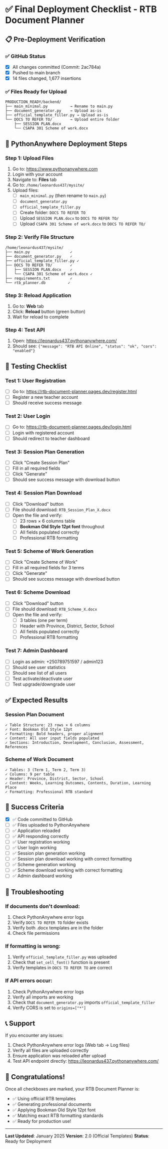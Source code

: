 # ✅ Final Deployment Checklist - RTB Document Planner

## 📋 Pre-Deployment Verification

### ✅ GitHub Status
- [x] All changes committed (Commit: 2ac784a)
- [x] Pushed to main branch
- [x] 14 files changed, 1,677 insertions

### ✅ Files Ready for Upload
```
PRODUCTION_READY/backend/
├── main_minimal.py          → Rename to main.py
├── document_generator.py    → Upload as-is
├── official_template_filler.py → Upload as-is
└── DOCS TO REFER TO/        → Upload entire folder
    ├── SESSION PLAN.docx
    └── CSAPA 301 Scheme of work.docx
```

## 🚀 PythonAnywhere Deployment Steps

### Step 1: Upload Files
1. Go to: https://www.pythonanywhere.com
2. Login with your account
3. Navigate to: **Files** tab
4. Go to: `/home/leonardus437/mysite/`
5. Upload files:
   - [ ] `main_minimal.py` (then rename to `main.py`)
   - [ ] `document_generator.py`
   - [ ] `official_template_filler.py`
   - [ ] Create folder: `DOCS TO REFER TO`
   - [ ] Upload `SESSION PLAN.docx` to `DOCS TO REFER TO/`
   - [ ] Upload `CSAPA 301 Scheme of work.docx` to `DOCS TO REFER TO/`

### Step 2: Verify File Structure
```
/home/leonardus437/mysite/
├── main.py                  ✓
├── document_generator.py    ✓
├── official_template_filler.py ✓
├── DOCS TO REFER TO/        ✓
│   ├── SESSION PLAN.docx    ✓
│   └── CSAPA 301 Scheme of work.docx ✓
├── requirements.txt         ✓
└── rtb_planner.db          ✓
```

### Step 3: Reload Application
1. Go to: **Web** tab
2. Click: **Reload** button (green button)
3. Wait for reload to complete

### Step 4: Test API
1. Open: https://leonardus437.pythonanywhere.com/
2. Should see: `{"message": "RTB API Online", "status": "ok", "cors": "enabled"}`

## 🧪 Testing Checklist

### Test 1: User Registration
- [ ] Go to: https://rtb-document-planner.pages.dev/register.html
- [ ] Register a new teacher account
- [ ] Should receive success message

### Test 2: User Login
- [ ] Go to: https://rtb-document-planner.pages.dev/login.html
- [ ] Login with registered account
- [ ] Should redirect to teacher dashboard

### Test 3: Session Plan Generation
- [ ] Click "Create Session Plan"
- [ ] Fill in all required fields
- [ ] Click "Generate"
- [ ] Should see success message with download button

### Test 4: Session Plan Download
- [ ] Click "Download" button
- [ ] File should download: `RTB_Session_Plan_X.docx`
- [ ] Open the file and verify:
  - [ ] 23 rows × 6 columns table
  - [ ] **Bookman Old Style 12pt font** throughout
  - [ ] All fields populated correctly
  - [ ] Professional RTB formatting

### Test 5: Scheme of Work Generation
- [ ] Click "Create Scheme of Work"
- [ ] Fill in all required fields for 3 terms
- [ ] Click "Generate"
- [ ] Should see success message with download button

### Test 6: Scheme Download
- [ ] Click "Download" button
- [ ] File should download: `RTB_Scheme_X.docx`
- [ ] Open the file and verify:
  - [ ] 3 tables (one per term)
  - [ ] Header with Province, District, Sector, School
  - [ ] All fields populated correctly
  - [ ] Professional RTB formatting

### Test 7: Admin Dashboard
- [ ] Login as admin: +250789751597 / admin123
- [ ] Should see user statistics
- [ ] Should see list of all users
- [ ] Test activate/deactivate user
- [ ] Test upgrade/downgrade user

## ✅ Expected Results

### Session Plan Document
```
✓ Table Structure: 23 rows × 6 columns
✓ Font: Bookman Old Style 12pt
✓ Formatting: Bold headers, proper alignment
✓ Content: All user input fields populated
✓ Sections: Introduction, Development, Conclusion, Assessment, References
```

### Scheme of Work Document
```
✓ Tables: 3 (Term 1, Term 2, Term 3)
✓ Columns: 9 per table
✓ Header: Province, District, Sector, School
✓ Content: Weeks, Learning Outcomes, Contents, Duration, Learning Place
✓ Formatting: Professional RTB standard
```

## 🎯 Success Criteria

- [x] ✅ Code committed to GitHub
- [ ] ✅ Files uploaded to PythonAnywhere
- [ ] ✅ Application reloaded
- [ ] ✅ API responding correctly
- [ ] ✅ User registration working
- [ ] ✅ User login working
- [ ] ✅ Session plan generation working
- [ ] ✅ Session plan download working with correct formatting
- [ ] ✅ Scheme generation working
- [ ] ✅ Scheme download working with correct formatting
- [ ] ✅ Admin dashboard working

## 🔧 Troubleshooting

### If documents don't download:
1. Check PythonAnywhere error logs
2. Verify `DOCS TO REFER TO` folder exists
3. Verify both .docx templates are in the folder
4. Check file permissions

### If formatting is wrong:
1. Verify `official_template_filler.py` was uploaded
2. Check that `set_cell_font()` function is present
3. Verify templates in `DOCS TO REFER TO` are correct

### If API errors occur:
1. Check PythonAnywhere error logs
2. Verify all imports are working
3. Check that `document_generator.py` imports `official_template_filler`
4. Verify CORS is set to `origins=["*"]`

## 📞 Support

If you encounter any issues:
1. Check PythonAnywhere error logs (Web tab → Log files)
2. Verify all files are uploaded correctly
3. Ensure application was reloaded after upload
4. Test API endpoint directly: https://leonardus437.pythonanywhere.com/

## 🎉 Congratulations!

Once all checkboxes are marked, your RTB Document Planner is:
- ✅ Using official RTB templates
- ✅ Generating professional documents
- ✅ Applying Bookman Old Style 12pt font
- ✅ Matching exact RTB formatting standards
- ✅ Ready for production use!

---

**Last Updated**: January 2025
**Version**: 2.0 (Official Templates)
**Status**: Ready for Deployment
